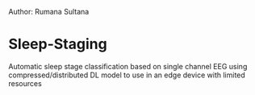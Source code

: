 Author: Rumana Sultana
# Sleep-Staging
Automatic sleep stage classification based on single channel EEG using compressed/distributed DL model to use in an edge device with limited resources
